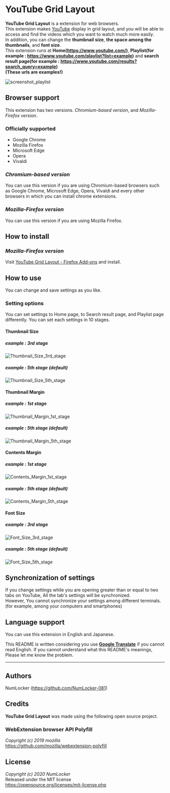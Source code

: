 # YouTube Grid Layout

**YouTube Grid Layout** is a extension for web browsers.<br>
This extension makes [YouTube](https://www.youtube.com/) display in grid layout, and you will be able to access and find the videos which you want to watch much more easily.<br>
In addition, you can change the **thumbnail size**, **the space among the thumbnails**, and **font size**.<br>
This extension runs at **Home(https://www.youtube.com/)**, **Playlist(for example : https://www.youtube.com/playlist?list=example)** and **search result page(for example : https://www.youtube.com/results?search_query=example)**<br>
**(These urls are examples!)**

![screenshot_playlist](./README/screenshot_playlist.png)

## Browser support
This extension has two versions. *Chromium-based version*, and *Mozilla-Firefox version*.

### Officially supported

- Google Chrome
- Mozilla Firefox
- Microsoft Edge
- Opera
- Vivaldi

### *Chromium-based version*
You can use this version if you are using Chromium-based browsers such as Google Chrome,  Microsoft Edge, Opera, Vivaldi and every other browsers in which you can install chrome extensions.

### *Mozilla-Firefox version*
You can use this version if you are using Mozilla Firefox.

## How to install
### *Mozilla-Firefox version*
Visit [YouTube Grid Layout - Firefox Add-ons](https://addons.mozilla.org/ja/firefox/addon/youtube-grid-layout/) and install.

## How to use
You can change and save settings as you like.<br>

### Setting options
You can set settings to Home page, to Search result page, and Playlist page differently. You can set each settings in 10 stages.

#### Thumbnail Size
##### example : 3rd stage
![Thumbnail_Size_3rd_stage](./README/thumbnail_size_3.png)
##### example : 5th stage (default)
![Thumbnail_Size_5th_stage](./README/thumbnail_size_5.png)

#### Thumbnail Margin
##### example : 1st stage
![Thumbnail_Margin_1st_stage](./README/thumbnail_margin_1.png)
##### example : 5th stage (default)
![Thumbnail_Margin_5th_stage](./README/thumbnail_size_5.png)

#### Contents Margin
##### example : 1st stage
![Contents_Margin_1st_stage](./README/contents_margin_1.png)
##### example : 5th stage (default)
![Contents_Margin_5th_stage](./README/thumbnail_size_5.png)

#### Font Size
##### example : 3rd stage
![Font_Size_3rd_stage](./README/font_size_3.png)
##### example : 5th stage (default)
![Font_Size_5th_stage](./README/thumbnail_size_5.png)

## Synchronization of settings
If you change settings while you are opening greater than or equal to two tabs on YouTube, All the tab's settings will be synchronized.<br>
However, You cannot synchronize your settings among different terminals. (for example, among your computers and smartphones)

## Language support
You can use this extension in English and Japanese.

This README is written considering you use [**Google Translate**](https://translate.google.com/) if you cannot read English. If you cannot understand what this README's meanings, Please let me know the problem.

---------------------------------------

## Authors
NumLocker (https://github.com/NumLocker-081)

## Credits
**YouTube Grid Layout** was made using the following open source project.

### WebExtension browser API Polyfill
*Copyright (c) 2019 mozilla*<br>
https://github.com/mozilla/webextension-polyfill

## License
*Copyright (c) 2020 NumLocker*<br>
Released under the MIT license<br>
https://opensource.org/licenses/mit-license.php